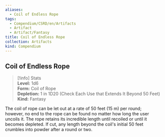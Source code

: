 ```yaml
---
aliases:
  - Coil of Endless Rope
tags:
  - Compendium/CSRD/en/Artifacts
  - Artifact
  - Artifact/Fantasy
title: Coil of Endless Rope
collection: Artifacts
kind: Compendium
---
```

## Coil of Endless Rope  
>[!info] Stats  
> **Level:** 1d6  
> **Form:** Coil of Rope  
> **Depletion:** 1 in 1D20 (Check Each Use that Extends It Beyond 50 Feet)  
> **Kind:** Fantasy
  
The coil of rope can be let out at a rate of 50 feet (15 m) per round; however, no end to the rope can be found no matter how long the user uncoils it. The rope retains its incredible length until recoiled or until it becomes depleted. If cut, any length beyond the coil's initial 50 feet crumbles into powder after a round or two.